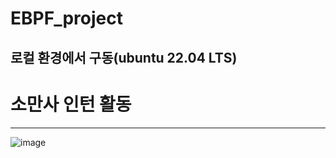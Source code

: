 # EBPF_project

로컬 환경에서 구동(ubuntu 22.04 LTS)
---
# 소만사 인턴 활동
---

![image](https://github.com/ziguin0925/web_1/assets/117524772/b5180bd5-a257-4d82-92e2-5f3230724837)
